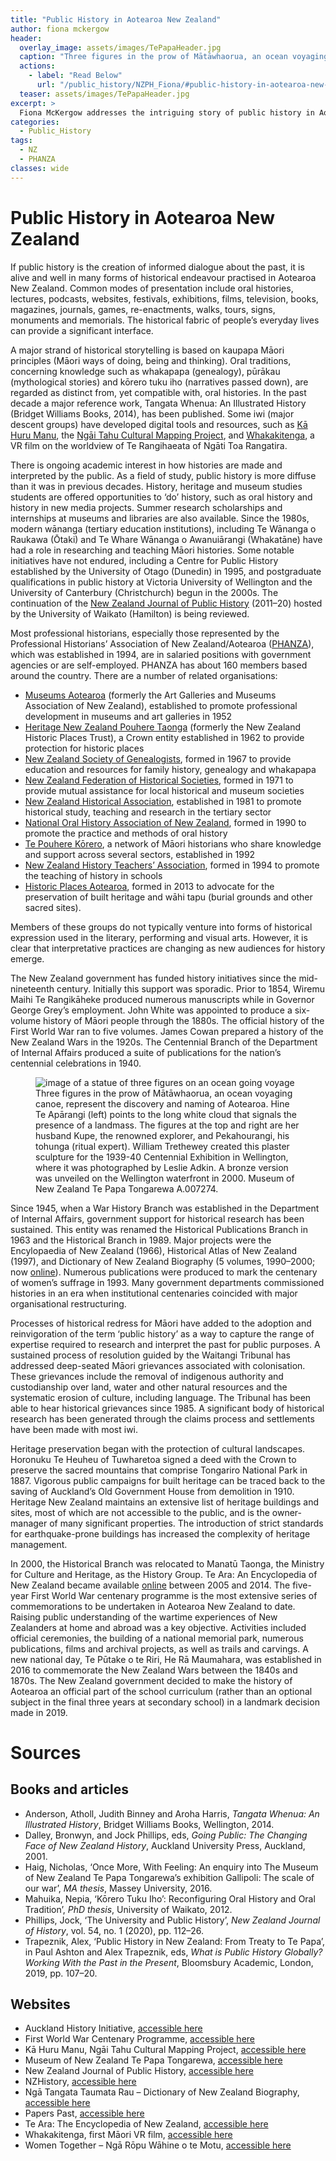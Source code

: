 ```yaml
---
title: "Public History in Aotearoa New Zealand"
author: fiona mckergow
header:
  overlay_image: assets/images/TePapaHeader.jpg
  caption: "Three figures in the prow of Mātāwhaorua, an ocean voyaging canoe, represent the discovery and naming of Aotearoa. © Museum of New Zealand Te Papa Tongarewa A.007274"
  actions:
    - label: "Read Below"
      url: "/public_history/NZPH_Fiona/#public-history-in-aotearoa-new-zealand"
  teaser: assets/images/TePapaHeader.jpg
excerpt: >
  Fiona McKergow addresses the intriguing story of public history in Aotearoa New Zealand, including an exploration of its place in the ongoing processes of historical redress for Māori.
categories:
  - Public_History
tags:
  - NZ
  - PHANZA
classes: wide
---
```

# Public History in Aotearoa New Zealand
If public history is the creation of informed dialogue about the past, it is alive and well in many forms of historical endeavour practised in Aotearoa New Zealand. Common modes of presentation include oral histories, lectures, podcasts, websites, festivals, exhibitions, films, television, books, magazines, journals, games, re-enactments, walks, tours, signs, monuments and memorials. The historical fabric of people’s everyday lives can provide a significant interface.

A major strand of historical storytelling is based on kaupapa Māori principles (Māori ways of doing, being and thinking). Oral traditions, concerning knowledge such as whakapapa (genealogy), pūrākau (mythological stories) and kōrero tuku iho (narratives passed down), are regarded as distinct from, yet compatible with, oral histories. In the past decade a major reference work, Tangata Whenua: An Illustrated History (Bridget Williams Books, 2014), has been published. Some iwi (major descent groups) have developed digital tools and resources, such as [Kā Huru Manu](https://www.kahurumanu.co.nz/), the [Ngāi Tahu Cultural Mapping Project](https://www.kahurumanu.co.nz/), and [Whakakitenga](https://www.wgtn.ac.nz/victorious/issues/victorious-2020/soaring-into-an-historical-maori-worldview-with-vr), a VR film on the worldview of Te Rangihaeata of Ngāti Toa Rangatira.

There is ongoing academic interest in how histories are made and interpreted by the public. As a field of study, public history is more diffuse than it was in previous decades. History, heritage and museum studies students are offered opportunities to ‘do’ history, such as oral history and history in new media projects. Summer research scholarships and internships at museums and libraries are also available. Since the 1980s, modern wānanga (tertiary education institutions), including Te Wānanga o Raukawa (Ōtaki) and Te Whare Wānanga o Awanuiārangi (Whakatāne) have had a role in researching and teaching Māori histories. Some notable initiatives have not endured, including a Centre for Public History established by the University of Otago (Dunedin) in 1995, and postgraduate qualifications in public history at Victoria University of Wellington and the University of Canterbury (Christchurch) begun in the 2000s. The continuation of the [New Zealand Journal of Public History](https://www.waikato.ac.nz/fass/about/social-sciences/history/nzjph) (2011–20) hosted by the University of Waikato (Hamilton) is being reviewed.

Most professional historians, especially those represented by the Professional Historians’ Association of New Zealand/Aotearoa ([PHANZA](https://phanza.org.nz/)), which was established in 1994, are in salaried positions with government agencies or are self-employed. PHANZA has about 160 members based around the country. There are a number of related organisations:

-	[Museums Aotearoa](https://www.museumsaotearoa.org.nz/) (formerly the Art Galleries and Museums Association of New Zealand), established to promote professional development in museums and art galleries in 1952
-	[Heritage New Zealand Pouhere Taonga](https://www.heritage.org.nz/) (formerly the New Zealand Historic Places Trust), a Crown entity established in 1962 to provide protection for historic places
-	[New Zealand Society of Genealogists](https://www.genealogy.org.nz/), formed in 1967 to provide education and resources for family history, genealogy and whakapapa
-	[New Zealand Federation of Historical Societies](https://www.nzhistoricalsocieties.org.nz/index.htm), formed in 1971 to provide mutual assistance for local historical and museum societies
-	[New Zealand Historical Association](https://nzha.org.nz/), established in 1981 to promote historical study, teaching and research in the tertiary sector
-	[National Oral History Association of New Zealand](http://www.oralhistory.org.nz/), formed in 1990 to promote the practice and methods of oral history
-	[Te Pouhere Kōrero](https://www.facebook.com/tepouherekorero/), a network of Māori historians who share knowledge and support across several sectors, established in 1992
-	[New Zealand History Teachers’ Association](https://nzhta.org.nz/), formed in 1994 to promote the teaching of history in schools
-	[Historic Places Aotearoa](https://historicplacesaotearoa.org.nz/), formed in 2013 to advocate for the preservation of built heritage and wāhi tapu (burial grounds and other sacred sites).

Members of these groups do not typically venture into forms of historical expression used in the literary, performing and visual arts. However, it is clear that interpretative practices are changing as new audiences for history emerge.

The New Zealand government has funded history initiatives since the mid-nineteenth century. Initially this support was sporadic. Prior to 1854, Wiremu Maihi Te Rangikāheke produced numerous manuscripts while in Governor George Grey’s employment. John White was appointed to produce a six-volume history of Māori people through the 1880s. The official history of the First World War ran to five volumes. James Cowan prepared a history of the New Zealand Wars in the 1920s. The Centennial Branch of the Department of Internal Affairs produced a suite of publications for the nation’s centennial celebrations in 1940.

<figure>
  <img src="{{ site.baseurl }}/assets/images/TePapa.jpg" alt="image of a statue of three figures on an ocean going voyage">
  <figcaption>Three figures in the prow of Mātāwhaorua, an ocean voyaging canoe, represent the discovery and naming of Aotearoa. Hine Te Apārangi (left) points to the long white cloud that signals the presence of a landmass. The figures at the top and right are her husband Kupe, the renowned explorer, and Pekahourangi, his tohunga (ritual expert). William Trethewey created this plaster sculpture for the 1939-40 Centennial Exhibition in Wellington, where it was photographed by Leslie Adkin. A bronze version was unveiled on the Wellington waterfront in 2000.
  Museum of New Zealand Te Papa Tongarewa A.007274.</figcaption>
</figure>

Since 1945, when a War History Branch was established in the Department of Internal Affairs, government support for historical research has been sustained. This entity was renamed the Historical Publications Branch in 1963 and the Historical Branch in 1989. Major projects were the Encylopaedia of New Zealand (1966), Historical Atlas of New Zealand (1997), and Dictionary of New Zealand Biography (5 volumes, 1990–2000; now [online](https://teara.govt.nz/en/biographies)). Numerous publications were produced to mark the centenary of women’s suffrage in 1993. Many government departments commissioned histories in an era when institutional centenaries coincided with major organisational restructuring.

Processes of historical redress for Māori have added to the adoption and reinvigoration of the term ‘public history’ as a way to capture the range of expertise required to research and interpret the past for public purposes. A sustained process of resolution guided by the Waitangi Tribunal has addressed deep-seated Māori grievances associated with colonisation. These grievances include the removal of indigenous authority and custodianship over land, water and other natural resources and the systematic erosion of culture, including language. The Tribunal has been able to hear historical grievances since 1985. A significant body of historical research has been generated through the claims process and settlements have been made with most iwi.

Heritage preservation began with the protection of cultural landscapes. Horonuku Te Heuheu of Tuwharetoa signed a deed with the Crown to preserve the sacred mountains that comprise Tongariro National Park in 1887. Vigorous public campaigns for built heritage can be traced back to the saving of Auckland’s Old Government House from demolition in 1910. Heritage New Zealand maintains an extensive list of heritage buildings and sites, most of which are not accessible to the public, and is the owner-manager of many significant properties. The introduction of strict standards for earthquake-prone buildings has increased the complexity of heritage management.

In 2000, the Historical Branch was relocated to Manatū Taonga, the Ministry for Culture and Heritage, as the History Group. Te Ara: An Encyclopedia of New Zealand became available [online](https://teara.govt.nz/en) between 2005 and 2014. The five-year First World War centenary programme is the most extensive series of commemorations to be undertaken in Aotearoa New Zealand to date. Raising public understanding of the wartime experiences of New Zealanders at home and abroad was a key objective. Activities included official ceremonies, the building of a national memorial park, numerous publications, films and archival projects, as well as trails and carvings. A new national day, Te Pūtake o te Riri, He Rā Maumahara, was established in 2016 to commemorate the New Zealand Wars between the 1840s and 1870s. The New Zealand government decided to make the history of Aotearoa an official part of the school curriculum (rather than an optional subject in the final three years at secondary school) in a landmark decision made in 2019.

# Sources

## Books and articles

- Anderson, Atholl, Judith Binney and Aroha Harris, *Tangata Whenua: An Illustrated History*, Bridget Williams Books, Wellington, 2014.
- Dalley, Bronwyn, and Jock Phillips, eds, *Going Public: The Changing Face of New Zealand History*, Auckland University Press, Auckland, 2001.
- Haig, Nicholas, ‘Once More, With Feeling: An enquiry into The Museum of New Zealand Te Papa Tongarewa’s exhibition Gallipoli: The scale of our war’, *MA thesis*, Massey University, 2016.
- Mahuika, Nepia, ‘Kōrero Tuku Iho’: Reconfiguring Oral History and Oral Tradition’, *PhD thesis*, University of Waikato, 2012.
- Phillips, Jock, ‘The University and Public History’, *New Zealand Journal of History*, vol. 54, no. 1 (2020), pp. 112–26.
- Trapeznik, Alex, ‘Public History in New Zealand: From Treaty to Te Papa’, in Paul Ashton and Alex Trapeznik, eds, *What is Public History Globally? Working With the Past in the Present*, Bloomsbury Academic, London, 2019, pp. 107–20.

## Websites

- Auckland History Initiative, [accessible here](https://ahi.auckland.ac.nz/2019/04/15/ben-schrader/)
- First World War Centenary Programme, [accessible here](https://ww100.govt.nz/sites/default/files/files/mch-ww100-report-ART-FINAL-WEB-RES.pdf )
- Kā Huru Manu, Ngāi Tahu Cultural Mapping Project, [accessible here](https://www.kahurumanu.co.nz/)
- Museum of New Zealand Te Papa Tongarewa, [accessible here](https://www.tepapa.govt.nz/)
- New Zealand Journal of Public History, [accessible here](https://www.waikato.ac.nz/fass/about/social-sciences/history/nzjph)
- NZHistory, [accessible here](https://nzhistory.govt.nz/media/photo/state-funded-history)
- Ngā Tangata Taumata Rau – Dictionary of New Zealand Biography, [accessible here](https://teara.govt.nz/en/biographies)
- Papers Past, [accessible here](https://paperspast.natlib.govt.nz/)
- Te Ara: The Encyclopedia of New Zealand, [accessible here](https://teara.govt.nz/en)
- Whakakitenga, first Māori VR film, [accessible here](https://www.wgtn.ac.nz/victorious/issues/victorious-2020/soaring-into-an-historical-maori-worldview-with-vr)
- Women Together – Ngā Rōpu Wāhine o te Motu, [accessible here](https://nzhistory.govt.nz/women-together)
